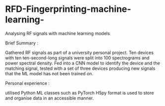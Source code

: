 # RFD-Fingerprinting-machine-learning-
Analysing RF signals with machine learning models 



Brief Summary :

Gathered RF signals as part of a university personal project.
Ten devices with ten ten-second-long signals were split into 100 spectrograms and power spectral density.
Fed into a CNN model to  identify the device and the matching signal,
tested with a set of three devices producing new signals that the ML model has not been trained on. 


Personal experience :

utilised Python ML classes such as PyTorch
H5py format is used to store and organise data in an accessible manner. 


